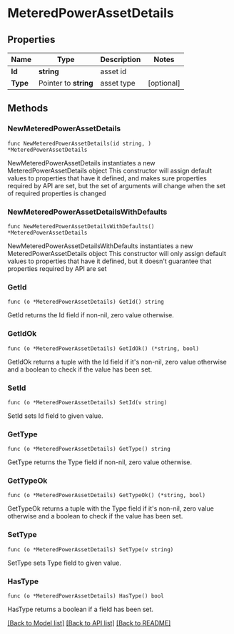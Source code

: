 # MeteredPowerAssetDetails

## Properties

Name | Type | Description | Notes
------------ | ------------- | ------------- | -------------
**Id** | **string** | asset id | 
**Type** | Pointer to **string** | asset type | [optional] 

## Methods

### NewMeteredPowerAssetDetails

`func NewMeteredPowerAssetDetails(id string, ) *MeteredPowerAssetDetails`

NewMeteredPowerAssetDetails instantiates a new MeteredPowerAssetDetails object
This constructor will assign default values to properties that have it defined,
and makes sure properties required by API are set, but the set of arguments
will change when the set of required properties is changed

### NewMeteredPowerAssetDetailsWithDefaults

`func NewMeteredPowerAssetDetailsWithDefaults() *MeteredPowerAssetDetails`

NewMeteredPowerAssetDetailsWithDefaults instantiates a new MeteredPowerAssetDetails object
This constructor will only assign default values to properties that have it defined,
but it doesn't guarantee that properties required by API are set

### GetId

`func (o *MeteredPowerAssetDetails) GetId() string`

GetId returns the Id field if non-nil, zero value otherwise.

### GetIdOk

`func (o *MeteredPowerAssetDetails) GetIdOk() (*string, bool)`

GetIdOk returns a tuple with the Id field if it's non-nil, zero value otherwise
and a boolean to check if the value has been set.

### SetId

`func (o *MeteredPowerAssetDetails) SetId(v string)`

SetId sets Id field to given value.


### GetType

`func (o *MeteredPowerAssetDetails) GetType() string`

GetType returns the Type field if non-nil, zero value otherwise.

### GetTypeOk

`func (o *MeteredPowerAssetDetails) GetTypeOk() (*string, bool)`

GetTypeOk returns a tuple with the Type field if it's non-nil, zero value otherwise
and a boolean to check if the value has been set.

### SetType

`func (o *MeteredPowerAssetDetails) SetType(v string)`

SetType sets Type field to given value.

### HasType

`func (o *MeteredPowerAssetDetails) HasType() bool`

HasType returns a boolean if a field has been set.


[[Back to Model list]](../README.md#documentation-for-models) [[Back to API list]](../README.md#documentation-for-api-endpoints) [[Back to README]](../README.md)


